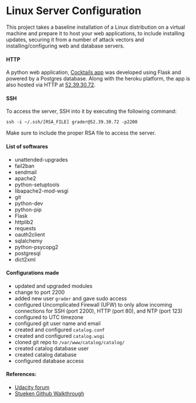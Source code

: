 # Linux Server Configuration

This project takes a baseline installation of a Linux distribution on a virtual machine and prepare it to host your web applications, to include installing updates, securing it from a number of attack vectors and installing/configuring web and database servers.

#### HTTP

A python web application, [Cocktails app](http://cocktails-app.herokuapp.com/) was developed using Flask and powered by a Postgres database. Along with the heroku platform, the app is also hosted via HTTP at [52.39.30.72](http://52.39.30.72/).

#### SSH

To access the server, SSH into it by executing the following command:

```
ssh -i ~/.ssh/[RSA_FILE] grader@52.39.30.72 -p2200
```

Make sure to include the proper RSA file to access the server.


#### List of softwares
- unattended-upgrades
- fail2ban
- sendmail
- apache2
- python-setuptools
- libapache2-mod-wsgi
- git
- python-dev
- python-pip
- Flask
- httplib2
- requests
- oauth2client
- sqlalchemy
- python-psycopg2
- postgresql
- dict2xml

#### Configurations made
- updated and upgraded modules
- change to port 2200
- added new user `grader` and gave sudo access
- configured Uncomplicated Firewall (UFW) to only allow incoming connections for SSH (port 2200), HTTP (port 80), and NTP (port 123)
- configured to UTC timezone
- configured git user name and email
- created and configured `catalog.conf`
- created and configured `catalog.wsgi`
- cloned git repo to `/var/www/catalog/catalog/`
- created catalog database user
- created catalog database
- configured database access

#### References:
- [Udacity forum](https://discussions.udacity.com/c/nd004-p5-linux-based-server-configuration?_ga=1.257049165.796332827.1459399271)
- [Stueken Github Walkthrough](https://github.com/stueken/FSND-P5_Linux-Server-Configuration)